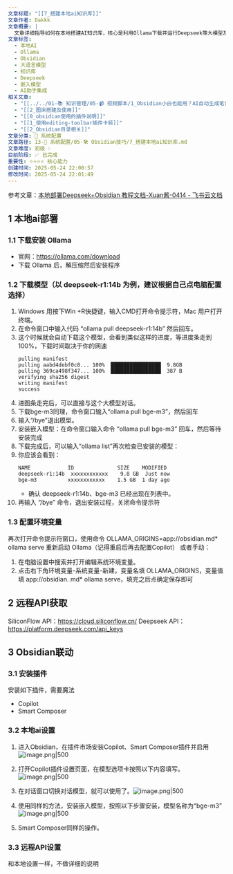 ```yaml
---
文章标题: "[[7_搭建本地ai知识库]]"
文章作者: Dakkk
文章概要: |
  文章详细指导如何在本地搭建AI知识库，核心是利用Ollama下载并运行Deepseek等大模型及bge-m3嵌入模型。随后，配置环境变量，并通过Obsidian的Copilot和Smart Composer插件实现与本地AI的联动，提升个人知识管理能力。
文章标签:
  - 本地AI
  - Ollama
  - Obsidian
  - 大语言模型
  - 知识库
  - Deepseek
  - 嵌入模型
  - AI助手集成
相关文章:
  - "[[../../01-📚 知识管理/05-📹 视频脚本/1_Obsidian小白也能用？AI自动生成笔记元数据 (Templater基础演示)]]"
  - "[[2_图床搭建及使用]]"
  - "[[0_obsidian使用的插件说明]]"
  - "[[1_使用editing-toolbar插件卡顿]]"
  - "[[2_Obsidian目录相关]]"
文章分类: 🔧 系统配置
文章路径: 13-🔧 系统配置/05-🛠️ Obsidian技巧/7_搭建本地ai知识库.md
文章难度: 初级 💧
目前阶段: ✅ 已完成
重要性: ⭐⭐⭐⭐ 核心能力
创建时间: 2025-05-24 22:00:57
修改时间: 2025-05-24 22:01:49
---
```


参考文章：[‌⁠​​﻿​‬​​⁠﻿‌​​‬​​﻿​⁠‌﻿⁠​​⁠​​​​⁠‬‌​​​​﻿​​​‌‍⁠​​​⁠​‬本地部署Deepseek+Obsidian 教程文档-Xuan酱-0414 - 飞书云文档](https://kow0q7t873.feishu.cn/docx/YZKkdTxDGob5t2xSxJ1cBjqBnqf)
## 1 本地ai部署

### 1.1 下载安装 Ollama

- 官网：https://ollama.com/download
- 下载 Ollama 后，解压缩然后安装程序

### 1.2 下载模型（以 deepseek-r1:14b 为例，建议根据自己点电脑配置选择）

1. Windows 用按下Win +R快捷键，输入CMD打开命令提示符，Mac 用户打开终端。
2. 在命令窗口中输入代码 “ollama pull deepseek-r1:14b” 然后回车。
3. 这个时候就会自动下载这个模型，会看到类似这样的进度，等进度条走到 100%，下载时间取决于你的网速
	```shell
	pulling manifest
	pulling aabd4debf0c8... 100% ▕████████████████▏ 9.8GB
	pulling 369ca498f347... 100% ▕████████████████▏ 387 B
	verifying sha256 digest
	writing manifest
	success
	```
4. 进图条走完后，可以直接与这个大模型对话。
5. 下载bge-m3同理，命令窗口输入“ollama pull bge-m3”，然后回车
6. 输入“/bye”退出模型。
7. 安装嵌入模型：在命令窗口输入命令 “ollama pull bge-m3” 回车，然后等待安装完成
8. 下载完成后，可以输入“ollama list”再次检查已安装的模型：
9. 你应该会看到：
	```Plain
	NAME            ID              SIZE    MODIFIED
	deepseek-r1:14b  xxxxxxxxxxxx    9.8 GB  Just now
	bge-m3          xxxxxxxxxxxx    1.5 GB  1 day ago
	```
	- 确认 deepseek-r1:14b、bge-m3 已经出现在列表中。
10. 再输入 “/bye” 命令，退出安装过程，关闭命令提示符

### 1.3 配置环境变量

再次打开命令提示符窗口，使用命令 OLLAMA_ORIGINS=app://obsidian.md* ollama serve 
重新启动 Ollama（记得重启后再去配置Copilot）
或者手动：
1. 在电脑设置中搜索并打开编辑系统环境变量。
2. 点击右下角环境变量-系统变量-新建，变量名填 OLLAMA_ORIGINS，变量值填 app://obsidian. md* ollama serve，填完之后点确定保存即可

## 2 远程API获取

SiliconFlow API：https://cloud.siliconflow.cn/
Deepseek API：https://platform.deepseek.com/api_keys
## 3 Obsidian联动

### 3.1 安装插件

安装如下插件，需要魔法
- Copilot
- Smart Composer
### 3.2 本地ai设置

1. 进入Obsidian，在插件市场安装Copilot、Smart Composer插件并启用 ![image.png|500](https://my-obsidian-image.oss-cn-guangzhou.aliyuncs.com/2025/05/8123209f2079e24ff1fcc949a6a347d0.png)

2. 打开Copilot插件设置页面，在模型选项卡按照以下内容填写。![image.png|500](https://my-obsidian-image.oss-cn-guangzhou.aliyuncs.com/2025/05/c7902193debbd3b63ae18471799cddc0.png)

3. 在对话窗口切换对话模型，就可以使用了。![image.png|500](https://my-obsidian-image.oss-cn-guangzhou.aliyuncs.com/2025/05/443e6cca55d8cea1a3f7d49863bdf90d.png)

4. 使用同样的方法，安装嵌入模型，按照以下步骤安装，模型名称为“bge-m3”![image.png|500](https://my-obsidian-image.oss-cn-guangzhou.aliyuncs.com/2025/05/334eb896557e0c5e7f0bbd80c9c4b72e.png)
5. Smart Composer同样的操作。

### 3.3 远程API设置

和本地设置一样，不做详细的说明
## 

